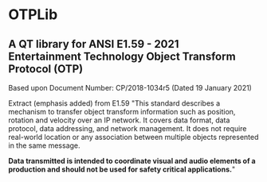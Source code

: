 # OTPLib
## A QT library for ANSI E1.59 - 2021<br>Entertainment Technology Object Transform Protocol (OTP)

Based upon Document Number: CP/2018-1034r5 (Dated 19 January 2021)

Extract (emphasis added) from E1.59
"This standard describes a mechanism to transfer object transform information such as position, rotation and velocity over an IP network. It covers data format, data protocol, data addressing, and network management. It does not require real-world location or any association between multiple objects represented in the same message.

<b>Data transmitted is intended to coordinate visual and audio elements of a production and should not be
used for safety critical applications.</b>"
